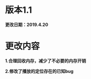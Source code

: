 <h1>版本1.1</h1>
<b>更改日期：2019.4.20</b>
<h1>更改内容</h1>
<b>1.合理回收内存，减少了不必要的内存开销</b><p>
<b>2.修改了播放的定位存在的已知bug</b>
